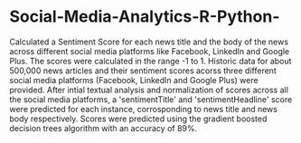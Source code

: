 # Social-Media-Analytics-R-Python-
Calculated a Sentiment Score for each news title and the body of the news across different social media platforms like Facebook, LinkedIn and Google Plus.
The scores were calculated in the range -1 to 1.
Historic data for about 500,000 news articles and their sentiment scores acorss three different social media platforms (Facebook, LinkedIn and Google Plus) were provided.
After intial textual analysis and normalization of scores across all the social media platforms, a 'sentimentTitle' and 'sentimentHeadline' score were predicted for each instance, corrosponding to news title and news body respectively.
Scores were predicted using the gradient boosted decision trees algorithm with an accuracy of 89%.
